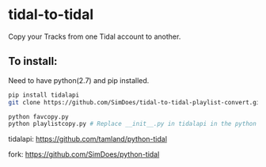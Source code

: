 # tidal-to-tidal

Copy your Tracks from one Tidal account to another.

## To install:
Need to have python(2.7) and pip installed.
```bash
pip install tidalapi
git clone https://github.com/SimDoes/tidal-to-tidal-playlist-convert.git && cd tidal-to-tidal-playlist-convert

python favcopy.py
python playlistcopy.py # Replace __init__.py in tidalapi in the python package directory and replace wit new one to be able to use playlistcopy.py
```

tidalapi: https://github.com/tamland/python-tidal

fork: https://github.com/SimDoes/python-tidal
